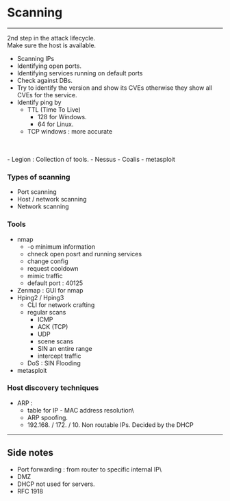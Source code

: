 # Scanning
______________________________________________

2nd step in the attack lifecycle.\
Make sure the host is available.
 - Scanning IPs
 - Identifying open ports.
 - Identifying services running on default ports
 - Check against DBs.
 - Try to identify the version and show its CVEs otherwise they show all CVEs for the service.
 - Identify ping by 
   - TTL (Time To Live)
     - 128 for Windows.
     - 64 for Linux.
   - TCP windows : more accurate
<br>
<br>
 - Legion : Collection of tools.
 - Nessus
 - Coalis
 - metasploit

### Types of scanning
 - Port scanning
 - Host / network scanning
 - Network scanning

### Tools
 - nmap
   - -o minimum information
   - chneck open posrt and running services
   - change config
   - request cooldown
   - mimic traffic
   - default port : 40125
 - Zenmap : GUI for nmap
 - Hping2 / Hping3
   - CLI for network crafting
   - regular scans
     - ICMP
     - ACK (TCP)
     - UDP
     - scene scans
     - SIN an entire range
     - intercept traffic
   - DoS : SIN Flooding
 - metasploit

### Host discovery techniques
 - ARP :
   - table for IP - MAC address resolution\
   - ARP spoofing.
   - 192.168.  /  172.  /  10.  Non routable IPs. Decided by the DHCP

_______________________________________

## Side notes
 - Port forwarding : from router to specific internal IP\
 - DMZ
 - DHCP not used for servers.
 - RFC 1918
